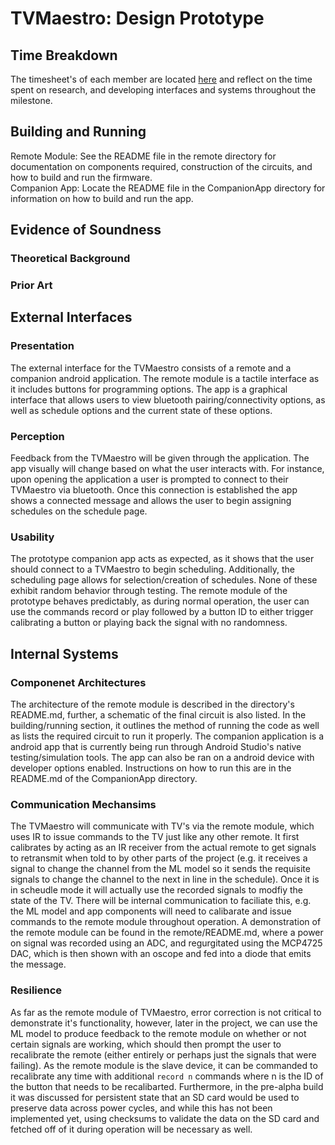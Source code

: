 # TVMaestro: Design Prototype

## Time Breakdown
The timesheet's of each member are located [here](https://docs.google.com/spreadsheets/d/1YhgjYHVoKcEeV9-Mo8SlOOsEO-r5k9PXPGEjSaAOhO4/edit#gid=0) and reflect on the time spent on research, and developing interfaces and systems throughout the milestone.

## Building and Running
Remote Module: See the README file in the remote directory for documentation on components required, construction of the circuits, and how to build and run the firmware.\
Companion App: Locate the README file in the CompanionApp directory for information on how to build and run the app.

## Evidence of Soundness
### Theoretical Background
### Prior Art
## External Interfaces
### Presentation
The external interface for the TVMaestro consists of a remote and a companion android application. The remote module is a tactile interface as it includes buttons for programming options. The app is a graphical interface that allows users to view bluetooth pairing/connectivity options, as well as schedule options and the current state of these options. 

### Perception
Feedback from the TVMaestro will be given through the application. The app visually will change based on what the user interacts with. For instance, upon opening the application a user is prompted to connect to their TVMaestro via bluetooth. Once this connection is established the app shows a connected message and allows the user to begin assigning schedules on the schedule page.

### Usability
The prototype companion app acts as expected, as it shows that the user should connect to a TVMaestro to begin scheduling. Additionally, the scheduling page allows for selection/creation of schedules. None of these exhibit random behavior through testing.
The remote module of the prototype behaves predictably, as during normal operation, the user can use the commands record or play followed by a button ID to either trigger calibrating a button or playing back the signal with no randomness.

## Internal Systems
### Componenet Architectures
The architecture of the remote module is described in the directory's README.md, further, a schematic of the final circuit is also listed. In the building/running section, it outlines the method of running the code as well as lists the required circuit to run it properly. The companion application is a android app that is currently being run through Android Studio's native testing/simulation tools. The app can also be ran on a android device with developer options enabled. Instructions on how to run this are in the README.md of the CompanionApp directory.

### Communication Mechansims
The TVMaestro will communicate with TV's via the remote module, which uses IR to issue commands to the TV just like any other remote. It first calibrates by acting as an IR receiver from the actual remote to get signals to retransmit when told to by other parts of the project (e.g. it receives a signal to change the channel from the ML model so it sends the requisite signals to change the channel to the next in line in the schedule). Once it is in scheudle mode it will actually use the recorded signals to modfiy the state of the TV. There will be internal communication to faciliate this, e.g. the ML model and app components will need to calibarate and issue commands to the remote module throughout operation. A demonstration of the remote module can be found in the remote/README.md, where a power on signal was recorded using an ADC, and regurgitated using the MCP4725 DAC, which is then shown with an oscope and fed into a diode that emits the message.

### Resilience
As far as the remote module of TVMaestro, error correction is not critical to demonstrate it's functionality, however, later in the project, we can use the ML model to produce feedback to the remote module on whether or not certain signals are working, which should then prompt the user to recalibrate the remote (either entirely or perhaps just the signals that were failing). As the remote module is the slave device, it can be commanded to recalibrate any time with additional `record n` commands where n is the ID of the button that needs to be recalibarted. Furthermore, in the pre-alpha build it was discussed for persistent state that an SD card would be used to preserve data across power cycles, and while this has not been implemented yet, using checksums to validate the data on the SD card and fetched off of it during operation will be necessary as well.
